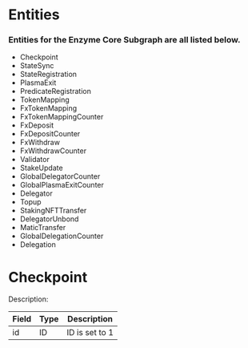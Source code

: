 # Entities

### Entities for the Enzyme Core Subgraph are all listed below.

- Checkpoint
- StateSync
- StateRegistration
- PlasmaExit
- PredicateRegistration
- TokenMapping
- FxTokenMapping
- FxTokenMappingCounter
- FxDeposit
- FxDepositCounter
- FxWithdraw
- FxWithdrawCounter
- Validator
- StakeUpdate
- GlobalDelegatorCounter
- GlobalPlasmaExitCounter
- Delegator
- Topup
- StakingNFTTransfer
- DelegatorUnbond
- MaticTransfer
- GlobalDelegationCounter
- Delegation

# Checkpoint

Description:

| Field                 | Type     | Description                      |
| --------------------- | -------- | -------------------------------- |
| id                    | ID       | ID is set to 1                   |

